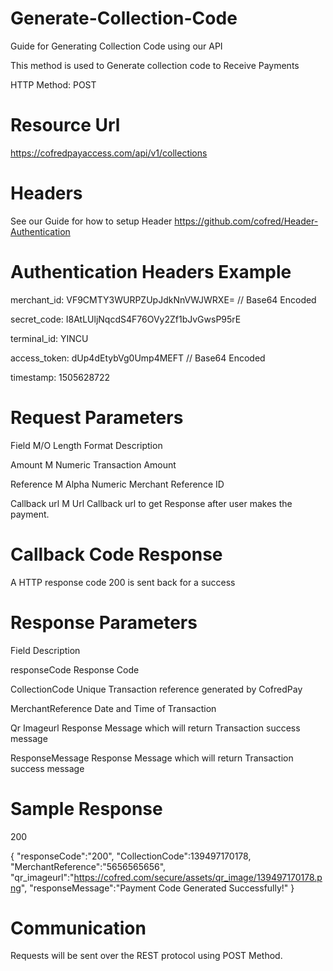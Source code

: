 # Generate-Collection-Code
Guide for Generating Collection Code using our API

This method is used to Generate collection code to Receive Payments

HTTP Method: POST


# Resource Url

https://cofredpayaccess.com/api/v1/collections

# Headers

See our Guide for how to setup Header https://github.com/cofred/Header-Authentication

# Authentication Headers Example

merchant_id: VF9CMTY3WURPZUpJdkNnVWJWRXE=   // Base64 Encoded

secret_code: I8AtLUljNqcdS4F76OVy2Zf1bJvGwsP95rE

terminal_id: YINCU

access_token: dUp4dEtybVg0Ump4MEFT  // Base64 Encoded

timestamp: 1505628722


# Request Parameters

Field	M/O	Length	Format	Description

Amount	M		Numeric	Transaction Amount 

Reference	M		Alpha Numeric	Merchant Reference ID

Callback url	M		Url	Callback url to get Response after user makes the payment.


# Callback Code Response

A HTTP response code 200 is sent back for a success

# Response Parameters

Field	Description

responseCode	Response Code

CollectionCode	Unique Transaction reference generated by CofredPay

MerchantReference	Date and Time of Transaction

Qr Imageurl	Response Message which will return Transaction success message

ResponseMessage	Response Message which will return Transaction success message


# Sample Response

200

{
"responseCode":"200",
"CollectionCode":139497170178,
"MerchantReference":"5656565656",
"qr_imageurl":"https://cofred.com/secure/assets/qr_image/139497170178.png",
"responseMessage":"Payment Code Generated Successfully!"
}

# Communication

Requests will be sent over the REST protocol using POST Method.
